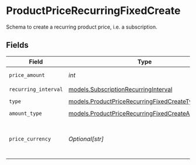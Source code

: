 # ProductPriceRecurringFixedCreate

Schema to create a recurring product price, i.e. a subscription.


## Fields

| Field                                                                                                        | Type                                                                                                         | Required                                                                                                     | Description                                                                                                  |
| ------------------------------------------------------------------------------------------------------------ | ------------------------------------------------------------------------------------------------------------ | ------------------------------------------------------------------------------------------------------------ | ------------------------------------------------------------------------------------------------------------ |
| `price_amount`                                                                                               | *int*                                                                                                        | :heavy_check_mark:                                                                                           | The price in cents.                                                                                          |
| `recurring_interval`                                                                                         | [models.SubscriptionRecurringInterval](../models/subscriptionrecurringinterval.md)                           | :heavy_check_mark:                                                                                           | N/A                                                                                                          |
| `type`                                                                                                       | [models.ProductPriceRecurringFixedCreateType](../models/productpricerecurringfixedcreatetype.md)             | :heavy_check_mark:                                                                                           | N/A                                                                                                          |
| `amount_type`                                                                                                | [models.ProductPriceRecurringFixedCreateAmountType](../models/productpricerecurringfixedcreateamounttype.md) | :heavy_check_mark:                                                                                           | N/A                                                                                                          |
| `price_currency`                                                                                             | *Optional[str]*                                                                                              | :heavy_minus_sign:                                                                                           | The currency. Currently, only `usd` is supported.                                                            |